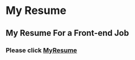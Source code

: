 # My Resume #

## My Resume For a Front-end Job ##

### Please click **[MyResume][MyResume]** ###


[MyResume]:http://cntchen.github.io/MyResume/